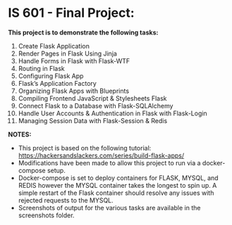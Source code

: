 # IS 601 - Final Project:
**This project is to demonstrate the following tasks:**

1. Create Flask Application
2. Render Pages in Flask Using Jinja
3. Handle Forms in Flask with Flask-WTF
4. Routing in Flask
5. Configuring Flask App
6. Flask’s Application Factory
7. Organizing Flask Apps with Blueprints
8. Compiling Frontend JavaScript & Stylesheets Flask
9. Connect Flask to a Database with Flask-SQLAlchemy
10. Handle User Accounts & Authentication in Flask with Flask-Login
11. Managing Session Data with Flask-Session & Redis

**NOTES:**
 - This project is based on the following tutorial:
https://hackersandslackers.com/series/build-flask-apps/
 - Modifications have been made to allow this project to run via a docker-compose setup.
 - Docker-compose is set to deploy containers for FLASK, MYSQL, and REDIS however the MYSQL
   container takes the longest to spin up.  A simple restart of the Flask container should resolve
   any issues with rejected requests to the MYSQL.
 - Screenshots of output for the various tasks are available in the screenshots folder.

